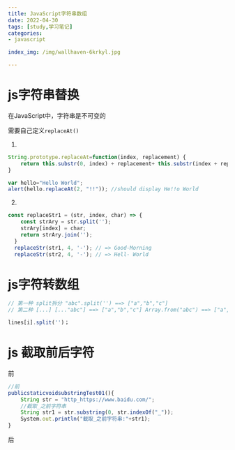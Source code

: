 ```yaml
---
title: JavaScript字符串数组
date: 2022-04-30
tags: [study,学习笔记]
categories: 
- javascript

index_img: /img/wallhaven-6krkyl.jpg

---
```

# js字符串替换

在JavaScript中，字符串是不可变的

需要自己定义`replaceAt()`

1.

```jsx
String.prototype.replaceAt=function(index, replacement) {
    return this.substr(0, index) + replacement+ this.substr(index + replacement.length);
}

```

```jsx
var hello="Hello World";
alert(hello.replaceAt(2, "!!")); //should display He!!o World
```

2.

```jsx
const replaceStr1 = (str, index, char) => {
    const strAry = str.split('');
    strAry[index] = char;
    return strAry.join('');
  }
  replaceStr(str1, 4, '-'); // => Good-Morning
  replaceStr(str2, 4, '-'); // => Hell- World
```

# js字符转数组

```jsx
// 第一种 split拆分 "abc".split('') ==> ["a","b","c"] 
// 第二种 [...] [..."abc"] ==> ["a","b","c"] Array.from("abc") ==> ["a","b","c"]

lines[i].split('')；
```

# js 截取前后字符

前

```jsx
//前
publicstaticvoidsubstringTest01(){
    String str = "http_https://www.baidu.com/";
    //截取_之前字符串
    String str1 = str.substring(0, str.indexOf("_"));
    System.out.println("截取_之前字符串:"+str1);
}
```

后

